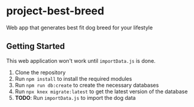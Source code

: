 # project-best-breed

Web app that generates best fit dog breed for your lifestyle

## Getting Started

This web application won't work until `importData.js` is done.

1. Clone the repository
1. Run `npm install` to install the required modules
1. Run `npm run db:create` to create the necessary databases
1. Run `npx knex migrate:latest` to get the latest version of the database
1. **TODO**: Run `importData.js` to import the dog data
